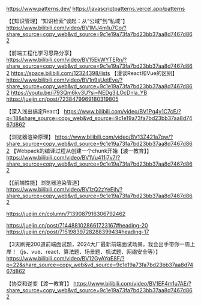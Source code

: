 https://www.patterns.dev/
https://javascriptpatterns.vercel.app/patterns

【【知识管理】“知识检索”谈起：从“公域”到“私域”】 https://www.bilibili.com/video/BV1MJ4m1u7Co/?share_source=copy_web&vd_source=9c1e19a73fa7bd23bb37aa8d7467d862


【前端工程化学习思路分享】 https://www.bilibili.com/video/BV15EkWYTERn/?share_source=copy_web&vd_source=9c1e19a73fa7bd23bb37aa8d7467d862
https://space.bilibili.com/12324398/lists
【漫谈React和Vue的区别】 https://www.bilibili.com/video/BV1n9sUetEve/?share_source=copy_web&vd_source=9c1e19a73fa7bd23bb37aa8d7467d862
https://youtu.be/i793Qm6kv3U?si=NEDg3iLOcDnla_YB
https://juejin.cn/post/7238479969180319805

【深入浅出搞定React】 https://www.bilibili.com/video/BV1Pg4y1C7cE/?p=18&share_source=copy_web&vd_source=9c1e19a73fa7bd23bb37aa8d7467d862

【浏览器渲染原理】 https://www.bilibili.com/video/BV13Z421a7qw/?share_source=copy_web&vd_source=9c1e19a73fa7bd23bb37aa8d7467d862
【Webpack的编译过程从创建一个chunk开始【渡一教育】】 https://www.bilibili.com/video/BV1Vu411j7v7/?share_source=copy_web&vd_source=9c1e19a73fa7bd23bb37aa8d7467d862

【【前端性能】浏览器渲染管道】 https://www.bilibili.com/video/BV1zQ2zYeEjh/?share_source=copy_web&vd_source=9c1e19a73fa7bd23bb37aa8d7467d862

https://juejin.cn/column/7139087916306792462

https://juejin.cn/post/7144881028661723167#heading-20
https://juejin.cn/post/7151983972828839943#heading-17

【3天刷完200道前端面试题，2024大厂最新前端面试场景，我会出手带你一周上岸！（js、vue、react、算法题、场景题、机试题、网络安全等）】 https://www.bilibili.com/video/BV12GyAYqE8F/?p=22&share_source=copy_web&vd_source=9c1e19a73fa7bd23bb37aa8d7467d862

【协变和逆变【渡一教育】】 https://www.bilibili.com/video/BV1EF4m1u7AE/?share_source=copy_web&vd_source=9c1e19a73fa7bd23bb37aa8d7467d862

